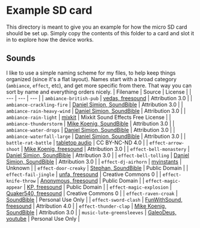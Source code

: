 # Example SD card
This directory is meant to give you an example for how the micro SD card should be set up. Simply copy the contents of this folder to a card and slot it in to explore how the device works.

## Sounds
I like to use a simple naming scheme for my files, to help keep things organized (since it's a flat layout). Names start with a broad category (`ambiance`, `effect`, etc), and get more specific from there. That way you can sort by name and everything orders nicely.
| Filename | Source | License | 
| --- | --- | --- |
| `ambiance-british-pub` | [vedas, freesound](https://freesound.org/people/vedas/sounds/62862/) | Attribution 3.0 |
| `ambiance-crackling-fire` | [Daniel Simion, SoundBible](https://soundbible.com/2178-Crackling-Fireplace.html) | Attribution 3.0 |
| `ambiance-rain-heavy-wind` | [Daniel Simion, SoundBible](https://soundbible.com/2217-Heavy-Rain-Wind.html) | Attribution 3.0 |
| `ambiance-rain-light` | [mixkit](https://mixkit.co/free-sound-effects/) | Mixkit Sound Effects Free License |
| `ambiance-thunderstorm` | [Mike Koenig, SoundBible](https://soundbible.com/1908-2-Minute-Storm.html) | Attribution 3.0 |
| `ambiance-water-drops` | [Daniel Simion, SoundBible](https://soundbible.com/2186-Water-Drops.html) | Attribution 3.0 |
| `ambiance-waterfall-large` | [Daniel Simion, SoundBible](https://soundbible.com/2201-Large-Waterfall.html) | Attribution 3.0 |
| `battle-rat-battle` | [tabletop audio](https://tabletopaudio.com/) | CC BY-NC-ND 4.0 |
| `effect-arrow-shoot` | [Mike Koenig, freesound](https://soundbible.com/2108-Shoot-Arrow.html) | Attribution 3.0 |
| `effect-bell-monastery` | [Daniel Simion, SoundBible](https://soundbible.com/2205-Bells-Tibetan-Large.html) | Attribution 3.0 |
| `effect-bell-tolling` | [Daniel Simion, SoundBible](https://soundbible.com/2206-Tolling-Bell.html) | Attribution 3.0 |
| `effect-dj-airhorn` | [myinstants](https://www.myinstants.com/en/instant/dj-airhorn/) | Unknown |
| `effect-door-creaky` | [Stephan, SoundBible](https://soundbible.com/1352-Large-Metal-Rusty-Door.html) | Public Domain |
| `effect-fail-jingle` | [unfa, freesound](https://freesound.org/people/unfa/sounds/181354/) | Creative Commons 0 |
| `effect-knife-throw` | [Anonymous, freesound](https://soundbible.com/1607-Throw-Knife.html) | Public Domain |
| `effect-magic-appear` | [KP, freesound](https://soundbible.com/1686-Appear.html) | Public Domain |
| `effect-magic-explosion` | [Quaker540, freesound](https://freesound.org/people/Quaker540/sounds/256960/) | Creative Commons 0 |
| `effect-raven-croak` | [SoundBible](https://soundbible.com/422-Raven-Sound-Clip.html) | Personal Use Only |
| `effect-sword-clash` | [FunWithSound, freesound](https://freesound.org/people/FunWithSound/sounds/361485/) | Attribution 4.0 |
| `effect-thunder-clap` | [Mike Koenig, SoundBible](https://soundbible.com/1907-Thunder.html) | Attribution 3.0 |
| `music-lute-greensleeves` | [GaleoDeus, youtube](https://www.youtube.com/watch?v=G6wZa53B1Rc) | Personal Use Only |
